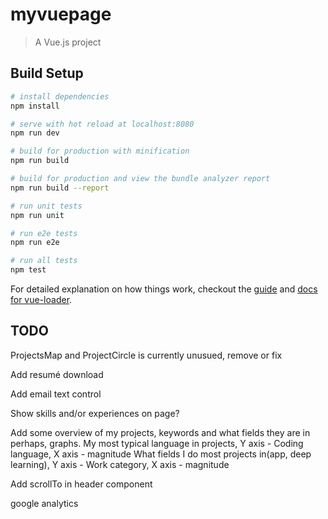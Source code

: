 # myvuepage

> A Vue.js project

## Build Setup

``` bash
# install dependencies
npm install

# serve with hot reload at localhost:8080
npm run dev

# build for production with minification
npm run build

# build for production and view the bundle analyzer report
npm run build --report

# run unit tests
npm run unit

# run e2e tests
npm run e2e

# run all tests
npm test
```

For detailed explanation on how things work, checkout the [guide](http://vuejs-templates.github.io/webpack/) and [docs for vue-loader](http://vuejs.github.io/vue-loader).

## TODO

ProjectsMap and ProjectCircle is currently unusued,
remove or fix

Add resumé download

Add email text control

Show skills and/or experiences on page?

Add some overview of my projects, keywords and what fields they are in
perhaps, graphs.
My most typical language in projects, Y axis - Coding language, X axis - magnitude
What fields I do most projects in(app, deep learning), Y axis - Work category, X axis - magnitude

Add scrollTo in header component

google analytics

